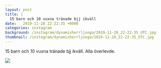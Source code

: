 ```yaml
---
layout: post
title: |
  15 barn och 10 vuxna tränade bjj ikväll
date:   2019-11-28 22:22:35 +0000
categories: instagram
background: /instagram/dynamixherrljunga/2019-11-28_22-22-35_UTC.jpg
thumbnail: /instagram/dynamixherrljunga/2019-11-28_22-22-35_UTC.jpg
---
```

15 barn och 10 vuxna tränade bjj ikväll. Alla överlevde. 



<img src='/www-dynamix-herrljunga/instagram/dynamixherrljunga/2019-11-28_22-22-35_UTC.jpg' class='img-fluid' />
